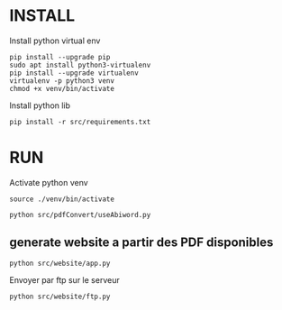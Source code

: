 
# INSTALL


Install python virtual env

```console
pip install --upgrade pip
sudo apt install python3-virtualenv
pip install --upgrade virtualenv
virtualenv -p python3 venv
chmod +x venv/bin/activate
```

Install python lib

```console
pip install -r src/requirements.txt
```

# RUN


Activate python venv
```console
source ./venv/bin/activate
```

```console
python src/pdfConvert/useAbiword.py 
```

## generate website a partir des PDF disponibles

```console
python src/website/app.py 
```

Envoyer par ftp sur le serveur
```console
python src/website/ftp.py 
```